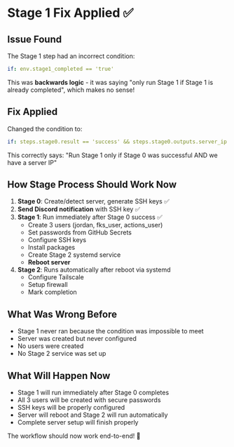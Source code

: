 # Stage 1 Fix Applied ✅

## Issue Found
The Stage 1 step had an incorrect condition:
```yaml
if: env.stage1_completed == 'true'
```

This was **backwards logic** - it was saying "only run Stage 1 if Stage 1 is already completed", which makes no sense!

## Fix Applied
Changed the condition to:
```yaml
if: steps.stage0.result == 'success' && steps.stage0.outputs.server_ip != ''
```

This correctly says: "Run Stage 1 only if Stage 0 was successful AND we have a server IP"

## How Stage Process Should Work Now

1. **Stage 0**: Create/detect server, generate SSH keys ✅
2. **Send Discord notification** with SSH key ✅  
3. **Stage 1**: Run immediately after Stage 0 success ✅
   - Create 3 users (jordan, fks_user, actions_user)
   - Set passwords from GitHub Secrets
   - Configure SSH keys
   - Install packages
   - Create Stage 2 systemd service
   - **Reboot server**
4. **Stage 2**: Runs automatically after reboot via systemd
   - Configure Tailscale
   - Setup firewall
   - Mark completion

## What Was Wrong Before
- Stage 1 never ran because the condition was impossible to meet
- Server was created but never configured
- No users were created
- No Stage 2 service was set up

## What Will Happen Now
- Stage 1 will run immediately after Stage 0 completes
- All 3 users will be created with secure passwords
- SSH keys will be properly configured
- Server will reboot and Stage 2 will run automatically
- Complete server setup will finish properly

The workflow should now work end-to-end! 🚀
